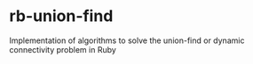 # rb-union-find
Implementation of algorithms to solve the union-find or dynamic connectivity problem in Ruby
